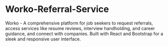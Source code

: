 # Worko-Referral-Service

Worko - A comprehensive platform for job seekers to request referrals, access services like resume reviews, interview handholding, and career guidance, and connect with companies. Built with React and Bootstrap for a sleek and responsive user interface.
